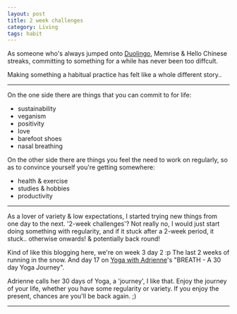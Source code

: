 ```yaml
---
layout: post
title: 2 week challenges
category: Living
tags: habit
---
```


As someone who's always jumped onto [Duolingo][id1], Memrise & Hello Chinese streaks, committing to something for a while has never been too diffcult.

Making something a habitual practice has felt like a whole different story..

---

On the one side there are things that you can commit to for life:
- sustainability
- veganism
- positivity
- love
- barefoot shoes
- nasal breathing

On the other side there are things you feel the need to work on regularly, so as to convince yourself you're getting somewhere:
- health & exercise
- studies & hobbies
- productivity

---

As a lover of variety & low expectations, I started trying new things from one day to the next. '2-week challenges'? Not really no, I would just start doing something with regularity, and if it stuck after a 2-week period, it stuck.. otherwise onwards! & potentially back round!

Kind of like this blogging here, we're on week 3 day 2 :p The last 2 weeks of running in the snow. And day 17 on [Yoga with Adrienne][id2]'s "BREATH - A 30 day Yoga Journey".

Adrienne calls her 30 days of Yoga, a 'journey', I like that. Enjoy the journey of your life, whether you have some regularity or variety. If you enjoy the present, chances are you'll be back again. ;)

---

[id1]: https://invite.duolingo.com/BDHTZTB5CWWKTDDKYUE67LKSH4 "Duolingo Invite link"
[id2]: https://www.youtube.com/playlist?list=PLui6Eyny-UzzJ4NSTesh4xRWg4ZWNz5s4 "BREATH- A 30 day Yoga Journey"
